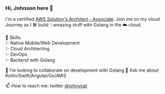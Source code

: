 ### Hi, Johnson here 👋

<!--
**Johnyoat/johnyoat** is a ✨ _special_ ✨ repository because its `README.md` (this file) appears on your GitHub profile.

Here are some ideas to get you started:


- 🔭 I’m currently working on ...
- 🌱 I’m currently learning ...

- 🤔 I’m looking for help with ...
 
📫 How to reach me: twitter @johnyoat
- ⚡ Fun fact: ...
-->

I'm a certified [AWS Solution's Architect - Associate](https://www.credly.com/badges/2674243a-d165-4717-a6c0-6048e5eebd79/public_url). Join me on my cloud Journey as I 🛠️ build ✨amazing stuff with Golang in the  ☁️ cloud. 
<br><br>
🔧 Skills<br>
    ✨ Native Mobile/Web Development<br>
    ✨ Cloud Archtiecting<br>
    ✨ DevOps<br>
    ✨ Backend with Golang


👯 I’m looking to collaborate on development with Golang
💬 Ask me about Kotlin/Swift/Angular/Go/AWS

📫 How to reach me: twitter [@johnyoat](https://twitter.com/johnyoat)  
